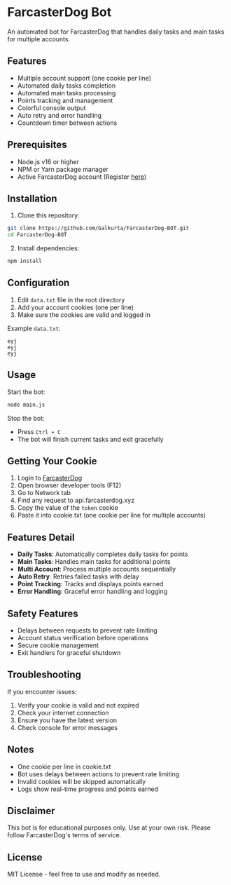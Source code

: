 # FarcasterDog Bot

An automated bot for FarcasterDog that handles daily tasks and main tasks for multiple accounts.

## Features

- Multiple account support (one cookie per line)
- Automated daily tasks completion
- Automated main tasks processing
- Points tracking and management
- Colorful console output
- Auto retry and error handling
- Countdown timer between actions

## Prerequisites

- Node.js v16 or higher
- NPM or Yarn package manager
- Active FarcasterDog account (Register [here](https://farcasterdog.xyz/referral/537536))

## Installation

1. Clone this repository:

```bash
git clone https://github.com/Galkurta/FarcasterDog-BOT.git
cd FarcasterDog-BOT
```

2. Install dependencies:

```bash
npm install
```

## Configuration

1. Edit `data.txt` file in the root directory
2. Add your account cookies (one per line)
3. Make sure the cookies are valid and logged in

Example `data.txt`:

```
eyj
eyj
eyj
```

## Usage

Start the bot:

```bash
node main.js
```

Stop the bot:

- Press `Ctrl + C`
- The bot will finish current tasks and exit gracefully

## Getting Your Cookie

1. Login to [FarcasterDog](https://farcasterdog.xyz/referral/537536)
2. Open browser developer tools (F12)
3. Go to Network tab
4. Find any request to api.farcasterdog.xyz
5. Copy the value of the `token` cookie
6. Paste it into cookie.txt (one cookie per line for multiple accounts)

## Features Detail

- **Daily Tasks**: Automatically completes daily tasks for points
- **Main Tasks**: Handles main tasks for additional points
- **Multi Account**: Process multiple accounts sequentially
- **Auto Retry**: Retries failed tasks with delay
- **Point Tracking**: Tracks and displays points earned
- **Error Handling**: Graceful error handling and logging

## Safety Features

- Delays between requests to prevent rate limiting
- Account status verification before operations
- Secure cookie management
- Exit handlers for graceful shutdown

## Troubleshooting

If you encounter issues:

1. Verify your cookie is valid and not expired
2. Check your internet connection
3. Ensure you have the latest version
4. Check console for error messages

## Notes

- One cookie per line in cookie.txt
- Bot uses delays between actions to prevent rate limiting
- Invalid cookies will be skipped automatically
- Logs show real-time progress and points earned

## Disclaimer

This bot is for educational purposes only. Use at your own risk. Please follow FarcasterDog's terms of service.

## License

MIT License - feel free to use and modify as needed.
